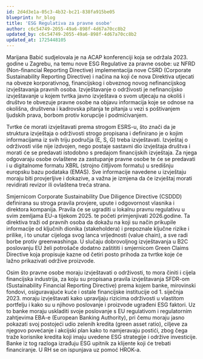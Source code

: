 ```yaml
---
id: 2d4d3e1a-05c3-4b32-bc21-838fa915be05
blueprint: hr_blog
title: 'ESG Regulativa za pravne osobe'
author: c6c54749-2055-49a6-898f-4d67a70cc8b2
updated_by: c6c54749-2055-49a6-898f-4d67a70cc8b2
updated_at: 1725448105
---
```

Marijana Babić sudjelovala je na ACAP konferenciji koja se održala 2023. godine u Zagrebu, na temu nove ESG Regulative za pravne osobe: uz NFRD (Non-financial Reporting Directive) implementacija nove CSRD (Corporate Sustainability Reporting Directive) i načina na koji će nova Direktiva utjecati na obveze korporativnog, financijskog i obveznog novog nefinancijskog izvještavanja pravnih osoba. Izvještavanje o održivosti je nefinancijsko izvještavanje u kojem tvrtka javno izvještava o svom utjecaju na okoliš i društvo te obvezuje pravne osobe na objavu informacija koje se odnose na okolišna, društvena i kadrovska pitanja te pitanja u vezi s poštivanjem ljudskih prava, borbom protiv korupcije i podmićivanjem. 

Tvrtke će morati izvještavati prema strogom ESRS-u, što znači da je struktura izvještaja o održivosti strogo propisana i definirano je o kojim informacijama iz svih triju područja (E, S, G) treba izvještavati. Izvještaj o održivosti više nije izdvojen, nego postaje sastavni dio izvještaja društva i morati će se predavati istodobno s predajom financijskih izvještaja. Za njega odgovaraju osobe ovlaštene za zastupanje pravne osobe te će se predavati i u digitalnome formatu XBRL (strojno čitljivom formatu) u središnju europsku bazu podataka (EMAS). Sve informacije navedene u izvještaju moraju biti provjerljive i dokazive, a važna je izmjena da će izvještaj morati revidirati revizor ili ovlaštena treća strana. 

Smjernicom Corporate Sustainability Due Diligence Directive (CSDDD) definirana su stroga pravila provjere, upute i odgovornost vlasnika i direktora kompanija. Pravila će se ugraditi u lokalnu pravnu regulativu u svim zemljama EU-a tijekom 2025. te početi primjenjivati 2026.godine. Ta direktiva traži od pravnih osoba da dokažu na koji su način prikupile informacije od ključnih dionika (stakeholdera) i prepoznale ključne rizike i prilike, i to unutar cijeloga svog lanca vrijednosti (value chain), a sve radi borbe protiv greenwashinga. U slučaju dobrovoljnog izvještavanja u B2C poslovanju EU želi potrošače dodatno zaštititi i smjernicom Green Claims Directive koja propisuje kazne od četiri posto prihoda za tvrtke koje će lažno prikazivati održive proizvode. 

Osim što pravne osobe moraju izvještavati o održivosti, to mora činiti i cijela financijska industrija, za koju su propisana pravila izvještavanja SFDR-om (Sustainability Financial Reporting Directive) prema kojem banke, mirovinski fondovi, osiguravajuće kuće i ostale financijske institucije od 1. siječnja 2023. moraju izvještavati kako upravljaju rizicima održivosti u vlastitom portfelju i kako su u njihovo poslovanje i proizvode ugrađeni ESG faktori. Uz to banke moraju uskladiti svoje poslovanje s EU regulativom i regulatornim zahtjevima EBA-e (European Banking Authority), pri čemu moraju jasno pokazati svoj postojeći udio zelenih kredita (green asset ratio), ciljeve za njegovo povećanje i akcijski plan kako to namjeravaju postići, zbog čega traže korisnike kredita koji imaju uvedene ESG strategije i održive investicije. Banke iz tog razloga izrađuju ESG upitnik za klijente koji će trebati financiranje. U RH se on ispunjava uz pomoć HROK-a.